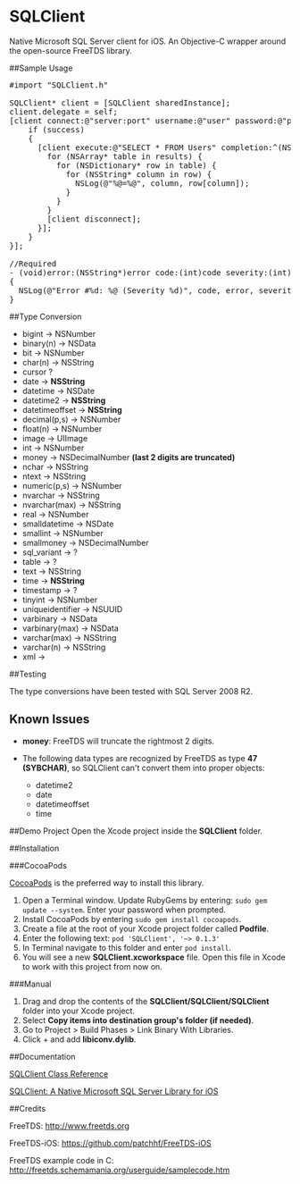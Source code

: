 SQLClient
=========

Native Microsoft SQL Server client for iOS. An Objective-C wrapper around the open-source FreeTDS library.

##Sample Usage

<pre>
&#35;import "SQLClient.h"

SQLClient* client = [SQLClient sharedInstance];
client.delegate = self;
[client connect:@"server:port" username:@"user" password:@"pass" database:@"db" completion:^(BOOL success) {
    if (success)
    {
      [client execute:@"SELECT * FROM Users" completion:^(NSArray* results) {
        for (NSArray* table in results) {
          for (NSDictionary* row in table) {
            for (NSString* column in row) {
              NSLog(@"%@=%@", column, row[column]);
            }
          }
        }             
        [client disconnect];
      }];
    }
}];

//Required
- (void)error:(NSString*)error code:(int)code severity:(int)severity
{
  NSLog(@"Error #%d: %@ (Severity %d)", code, error, severity);
}
</pre>

##Type Conversion

* bigint -> NSNumber
* binary(n) -> NSData
* bit -> NSNumber
* char(n) -> NSString
* cursor ?
* date -> **NSString**
* datetime -> NSDate
* datetime2 -> **NSString**
* datetimeoffset -> **NSString**
* decimal(p,s) -> NSNumber
* float(n) -> NSNumber
* image -> UIImage
* int -> NSNumber
* money -> NSDecimalNumber **(last 2 digits are truncated)**
* nchar -> NSString
* ntext -> NSString
* numeric(p,s) -> NSNumber
* nvarchar -> NSString
* nvarchar(max) -> NSString
* real -> NSNumber
* smalldatetime -> NSDate
* smallint -> NSNumber
* smallmoney -> NSDecimalNumber
* sql_variant -> ?
* table -> ?
* text -> NSString
* time -> **NSString**
* timestamp -> ?
* tinyint -> NSNumber
* uniqueidentifier -> NSUUID
* varbinary -> NSData
* varbinary(max) -> NSData
* varchar(max) -> NSString
* varchar(n) -> NSString
* xml ->

##Testing

The type conversions have been tested with SQL Server 2008 R2.

## Known Issues

* **money**: FreeTDS will truncate the rightmost 2 digits.

* The following data types are recognized by FreeTDS as type **47 (SYBCHAR)**, so SQLClient can't convert them into proper objects:

	* datetime2
	* date
	* datetimeoffset
	* time


##Demo Project
Open the Xcode project inside the **SQLClient** folder.


##Installation

###CocoaPods

<a href="http://cocoapods.org/?q=sqlclient">CocoaPods</a> is the preferred way to install this library.

1. Open a Terminal window. Update RubyGems by entering: `sudo gem update --system`. Enter your password when prompted.
2. Install CocoaPods by entering `sudo gem install cocoapods`.
3. Create a file at the root of your Xcode project folder called **Podfile**.
4. Enter the following text: `pod 'SQLClient', '~> 0.1.3'`
4. In Terminal navigate to this folder and enter `pod install`.
5. You will see a new **SQLClient.xcworkspace** file. Open this file in Xcode to work with this project from now on.

###Manual

1. Drag and drop the contents of the **SQLClient/SQLClient/SQLClient** folder into your Xcode project.
2. Select **Copy items into destination group's folder (if needed)**.
3. Go to Project > Build Phases > Link Binary With Libraries.
3. Click + and add **libiconv.dylib**.

##Documentation

<a href="http://htmlpreview.github.io/?https://raw.github.com/martinrybak/SQLClient/master/SQLClient/SQLClientDocs/html/index.html">SQLClient Class Reference</a>

<a href="http://wp.me/p3o7rD-cY">SQLClient: A Native Microsoft SQL Server Library for iOS</a>

##Credits

FreeTDS:
http://www.freetds.org

FreeTDS-iOS:
https://github.com/patchhf/FreeTDS-iOS

FreeTDS example code in C:
http://freetds.schemamania.org/userguide/samplecode.htm

